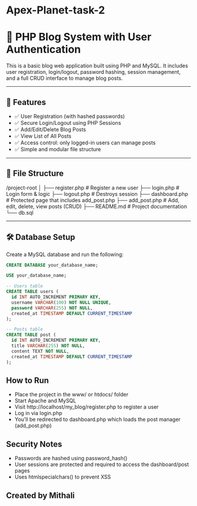 # Apex-Planet-task-2

# 📝 PHP Blog System with User Authentication

This is a basic blog web application built using PHP and MySQL. It includes user registration, login/logout, password hashing, session management, and a full CRUD interface to manage blog posts.

---

## 🚀 Features

- ✅ User Registration (with hashed passwords)
- ✅ Secure Login/Logout using PHP Sessions
- ✅ Add/Edit/Delete Blog Posts
- ✅ View List of All Posts
- ✅ Access control: only logged-in users can manage posts
- ✅ Simple and modular file structure

---

## 📂 File Structure

/project-root │ ├── register.php # Register a new user ├── login.php # Login form & logic ├── logout.php # Destroys session ├── dashboard.php # Protected page that includes add_post.php ├── add_post.php # Add, edit, delete, view posts (CRUD) ├── README.md # Project documentation └── db.sql


---

## 🛠️ Database Setup

Create a MySQL database and run the following:

```sql
CREATE DATABASE your_database_name;

USE your_database_name;

-- Users table
CREATE TABLE users (
  id INT AUTO_INCREMENT PRIMARY KEY,
  username VARCHAR(100) NOT NULL UNIQUE,
  password VARCHAR(255) NOT NULL,
  created_at TIMESTAMP DEFAULT CURRENT_TIMESTAMP
);

-- Posts table
CREATE TABLE post (
  id INT AUTO_INCREMENT PRIMARY KEY,
  title VARCHAR(255) NOT NULL,
  content TEXT NOT NULL,
  created_at TIMESTAMP DEFAULT CURRENT_TIMESTAMP
);

```

## How to Run 
- Place the project in the www/ or htdocs/ folder
- Start Apache and MySQL
- Visit http://localhost/my_blog/register.php to register a user
- Log in via login.php
- You’ll be redirected to dashboard.php which loads the post manager (add_post.php)

## Security Notes
- Passwords are hashed using password_hash()
- User sessions are protected and required to access the dashboard/post pages
- Uses htmlspecialchars() to prevent XSS

## Created by Mithali
